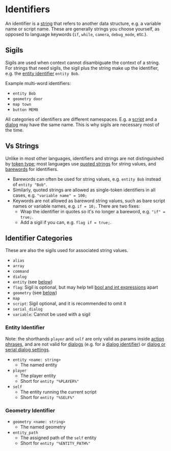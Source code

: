 # Identifiers

An identifier is a [string](primitive_types#string) that refers to another data structure, e.g. a variable name or script name. These are generally strings you choose yourself, as opposed to language keywords (`if`, `while`, `camera`, `debug_mode`, etc.).

## Sigils

Sigils are used when context cannot disambiguate the context of a string. For strings that need sigils, the sigil plus the string make up the identifier, e.g. the [entity identifier](#entity-identifier) `entity Bob`.

Example multi-word identifiers:

- `entity Bob`
- `geometry door`
- `map town`
- `button MEM0`

All categories of identifiers are different namespaces. E.g. a [script](scripts) and a [dialog](dialogs) may have the same name. This is why sigils are necessary most of the time.

## Vs Strings

Unlike in most other languages, identifiers and strings are not distinguished by [token type](primitive_types); most languages use [quoted strings](primitive_types#quoted-string) for string values, and [barewords](primitive_types#bareword) for identifiers.

- Barewords can often be used for string values, e.g. `entity Bob` instead of `entity "Bob"`.
- Similarly, quoted strings are allowed as single-token identifiers in all cases, e.g. `"variable name" = 100;`
- Keywords are not allowed as bareword string values, such as bare script names or variable names, e.g. `if = 10;`. There are two fixes:
    - Wrap the identifier in quotes so it's no longer a bareword, e.g. `"if" = true;`.
    - Add a sigil if you can, e.g. `flag if = true;`.

## Identifier Categories

These are also the sigils used for associated string values.

- `alias`
- `array`
- `command`
- `dialog`
- `entity` (see [below](#entity-identifier))
- `flag`: Sigil is optional, but may help tell [bool and int expressions](expressions_and_operators) apart
- `geometry` (see [below](#geometry-identifier))
- `map`
- `script`: Sigil optional, and it is recommended to omit it
- `serial_dialog`
- `variable`: Cannot be used with a sigil

### Entity Identifier

Note: the shorthands `player` and `self` are only valid as params inside [action phrases](actions), and are not valid for [dialogs](dialogs) (e.g. for a [dialog identifier](dialogs#dialog-identifier)) or [dialog or serial dialog settings](dialog_and_serial_dialog_settings).

- `entity <name: string>`
	- The named entity
- `player`
	- The player entity
	- Short for `entity "%PLAYER%"`
- `self`
	- The entity running the current script
	- Short for `entity "%SELF%"`

### Geometry Identifier

- `geometry <name: string>`
	- The named geometry
- `entity_path`
	- The assigned path of the  `self` entity
	- Short for `entity "%ENTITY_PATH%"`
